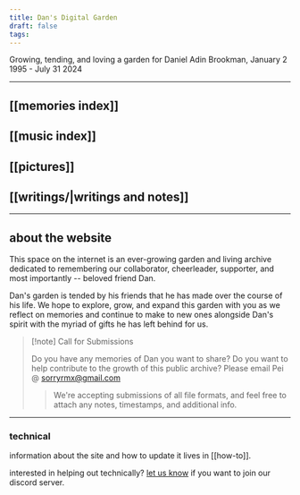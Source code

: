 ```yaml
---
title: Dan's Digital Garden
draft: false
tags:
---
```

Growing, tending, and loving a garden for Daniel Adin Brookman, January 2 1995 - July 31 2024

-----

## [[memories index]]
## [[music index]]
## [[pictures]]
## [[writings/|writings and notes]]


-----

## about the website

This space on the internet is an ever-growing garden and living archive dedicated to remembering our collaborator, cheerleader, supporter, and most importantly -- beloved friend Dan. 

Dan's garden is tended by his friends that he has made over the course of his life. We hope to explore, grow, and expand this garden with you as we reflect on memories and continue to make to new ones alongside Dan's spirit with the myriad of gifts he has left behind for us.

> [!note] Call for Submissions
> 
> Do you have any memories of Dan you want to share? Do you want to help contribute to the growth of this public archive?
> Please email Pei @ sorryrmx@gmail.com
> > We're accepting submissions of all file formats, and feel free to attach any notes, timestamps, and additional info.

----

### technical
information about the site and how to update it lives in [[how-to]]. 

interested in helping out technically? [let us know](mailto:sorryrmx@gmail.com) if you want to join our discord server.

